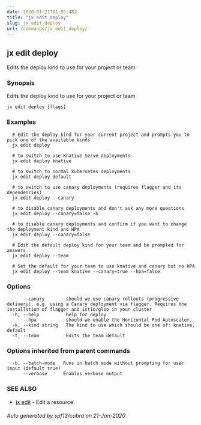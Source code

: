 ```yaml
---
date: 2020-01-21T01:05:48Z
title: "jx edit deploy"
slug: jx_edit_deploy
url: /commands/jx_edit_deploy/
---
```

## jx edit deploy

Edits the deploy kind to use for your project or team

### Synopsis

Edits the deploy kind to use for your project or team

```
jx edit deploy [flags]
```

### Examples

```
  # Edit the deploy kind for your current project and prompts you to pick one of the available kinds
  jx edit deploy
  
  # to switch to use Knative Serve deployments
  jx edit deploy knative
  
  # to switch to normal kubernetes deployments
  jx edit deploy default
  
  # to switch to use canary deployments (requires flagger and its dependencies)
  jx edit deploy --canary
  
  # to disable canary deployments and don't ask any more questions
  jx edit deploy --canary=false -b
  
  # to disable canary deployments and confirm if you want to change the deployment kind and HPA
  jx edit deploy --canary=false
  
  # Edit the default deploy kind for your team and be prompted for answers
  jx edit deploy --team
  
  # Set the default for your team to use knative and canary but no HPA
  jx edit deploy --team knative --canary=true --hpa=false
```

### Options

```
      --canary        should we use canary rollouts (progressive delivery). e.g. using a Canary deployment via flagger. Requires the installation of flagger and istio/gloo in your cluster
  -h, --help          help for deploy
      --hpa           should we enable the Horizontal Pod Autoscaler.
  -k, --kind string   The kind to use which should be one of: knative, default
  -t, --team          Edits the team default
```

### Options inherited from parent commands

```
  -b, --batch-mode   Runs in batch mode without prompting for user input (default true)
      --verbose      Enables verbose output
```

### SEE ALSO

* [jx edit](/commands/jx_edit/)	 - Edit a resource

###### Auto generated by spf13/cobra on 21-Jan-2020
